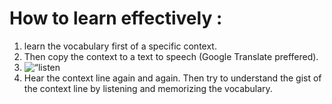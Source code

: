 <h1>How to learn effectively :</h1> <ol> <li>learn the vocabulary first of a specific context.</li> 
<li>Then copy the context to a text to speech (Google Translate preffered).</li> 
<li><img src=“https://github.com/ZahidHaque/Software-Engineering-related-Japanese-words/blob/main/images/image.png” alt=“listen to audio of google translate”></li> 
<li>Hear the context line again and again. Then try to understand the gist of the context line by listening and memorizing the vocabulary.</li> </ol> 
